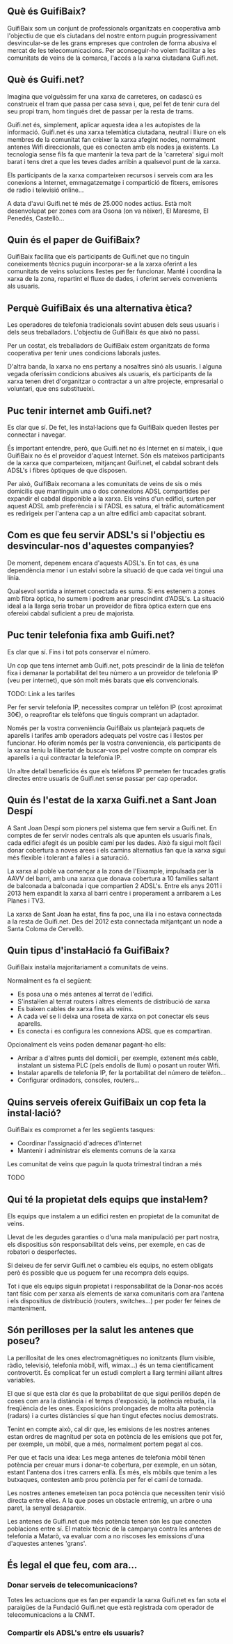 

## Què és GuifiBaix?

GuifiBaix som un conjunt de professionals organitzats en cooperativa
amb l'objectiu de que els ciutadans del nostre entorn puguin progressivament
desvincular-se de les grans empreses que controlen
de forma abusiva el mercat de les telecomunicacions.
Per aconseguir-ho volem facilitar
a les comunitats de veins de la comarca,
l'accés a la xarxa ciutadana Guifi.net.


## Què és Guifi.net?

Imagina que volguèssim fer una xarxa de carreteres,
on cadascú es construeix el tram que passa per casa seva
i, que, pel fet de tenir cura del seu propi tram, hom tingués
dret de passar per la resta de trams.

Guifi.net és, simplement, aplicar aquesta idea a les autopistes de la informació.
Guifi.net és una xarxa telemàtica ciutadana, neutral i lliure
on els membres de la comunitat fan crèixer la xarxa
afegint nodes, normalment antenes Wifi direccionals,
que es conecten amb els nodes ja existents.
La tecnologia sense fils fa que mantenir la teva part de la 'carretera' sigui molt barat
i tens dret a que les teves dades arribin a qualsevol punt de la xarxa.

Els participants de la xarxa comparteixen recursos i serveis
com ara 
les conexions a Internet,
emmagatzematge i compartició de fitxers,
emisores de radio i televisió online...

A data d'avui Guifi.net té més de 25.000 nodes actius.
Està molt desenvolupat per zones com ara 
Osona (on va nèixer), El Maresme, El Penedés, Castellò...


## Quin és el paper de GuifiBaix?

GuifiBaix facilita que els participants de Guifi.net que no tinguin
coneixements tècnics puguin incorporar-se a la xarxa
oferint a les comunitats de veins solucions llestes per fer funcionar.
Manté i coordina la xarxa de la zona, repartint el fluxe de dades,
i oferint serveis convenients als usuaris.


## Perquè GuifiBaix és una alternativa ètica?

Les operadores de telefonia tradicionals
sovint abusen dels seus usuaris i dels seus treballadors.
L'objectiu de GuifiBaix és que aixó no passi.

Per un costat, els treballadors de GuifiBaix estem organitzats de forma cooperativa
per tenir unes condicions laborals justes.

D'altra banda, la xarxa no ens pertany a nosaltres sinó als usuaris.
I alguna vegada oferíssim condicions abusives als usuaris,
els participants de la xarxa tenen dret d'organitzar o contractar a
un altre projecte, empresarial o voluntari, que ens substitueixi.


## Puc tenir internet amb Guifi.net?

Es clar que sí.
De fet, les instal·lacions que fa GuifiBaix queden llestes per connectar i navegar.

És important entendre, però, que
Guifi.net no és Internet en sí mateix,
i que GuifiBaix no és el proveidor d'aquest Internet.
Són els mateixos participants de la xarxa que comparteixen,
mitjançant Guifi.net, el cabdal sobrant
dels ADSL's i fibres òptiques de que disposen.

Per això, GuifiBaix recomana a les comunitats de veins de sis o més domicilis
que mantinguin una o dos connexions ADSL compartides
per expandir el cabdal disponible a la xarxa.
Els veins d'un edifici, surten per aquest ADSL amb preferència
i si l'ADSL es satura, el tràfic automàticament es redirigeix
per l'antena cap a un altre edifici amb capacitat sobrant.


## Com es que feu servir ADSL's si l'objectiu es desvincular-nos d'aquestes companyies?

De moment, depenem encara d'aquests ADSL's.
En tot cas, és una dependència menor i un estalvi sobre
la situació de que cada vei tingui una línia.

Qualsevol sortida a internet conectada es suma.
Si ens estenem a zones amb fibra òptica, ho sumem i podrem anar prescindint d'ADSL's.
La situació ideal a la llarga seria trobar un proveidor de fibra òptica extern
que ens ofereixi cabdal suficient a preu de majorista.


## Puc tenir telefonia fixa amb Guifi.net?

Es clar que sí. Fins i tot pots conservar el número.

Un cop que tens internet amb Guifi.net,
pots prescindir de la linia de telèfon fixa
i demanar la portabilitat del teu número a un proveidor de telefonia IP (veu per internet),
que són molt més barats que els convencionals.

TODO: Link a les tarifes

Per fer servir telefonia IP, necessites comprar un telèfon IP (cost aproximat 30€),
o reaprofitar els telèfons que tinguis comprant un adaptador.

Només per la vostra conveniència GuifiBaix us plantejarà
paquets de aparells i tarifes amb operadors
adequats pel vostre cas i llestos per funcionar.
Ho oferim només per la vostra conveniencia,
els participants de la xarxa teniu la llibertat de buscar-vos pel vostre compte
on comprar els aparells i a qui contractar la telefonia IP.

Un altre detall beneficiós és que
els telèfons IP permeten fer trucades gratis directes
entre usuaris de Guifi.net sense passar per cap operador.


## Quin és l'estat de la xarxa Guifi.net a Sant Joan Despí

A Sant Joan Despí som pioners pel sistema que fem servir a Guifi.net.
En comptes de fer servir nodes centrals als que apunten els usuaris finals,
cada edifici afegit és un posible camí per les dades.
Això fa sigui molt fàcil donar cobertura a noves arees i
els camins alternatius fan que la xarxa sigui més flexible i tolerant a falles i a saturació.

La xarxa al poble va començar a la zona de l'Eixample,
impulsada per la AAVV del barri,
amb una xarxa que donava cobertura a 10 families
saltant de balconada a balconada i que compartien 2 ADSL's.
Entre els anys 2011 i 2013 hem expandit la xarxa al barri centre
i properament a arribarem a Les Planes i TV3.

La xarxa de Sant Joan ha estat, fins fa poc, una illa i no estava connectada
a la resta de Guifi.net.
Des del 2012 esta connectada mitjantçant un node a Santa Coloma de Cervellò.


## Quin tipus d'instaŀlació fa GuifiBaix?

GuifiBaix instaŀla majoritariament a comunitats de veins.

Normalment es fa el següent:

- Es posa una o més antenes al terrat de l'edifici.
- S'instaŀlen al terrat routers i altres elements de distribució de xarxa
- Es baixen cables de xarxa fins als veïns.
- A cada veí se li deixa una roseta de xarxa on pot conectar els seus aparells.
- Es conecta i es configura les connexions ADSL que es compartiran.

Opcionalment els veins poden demanar pagant-ho ells:

- Arribar a d'altres punts del domicili, per exemple, extenent més cable, instalant un sistema PLC (pels endolls de llum) o posant un router Wifi.
- Instalar aparells de telefonia IP, fer la portabilitat del número de telèfon...
- Configurar ordinadors, consoles, routers...


## Quins serveis ofereix GuifiBaix un cop feta la instal·lació?

GuifiBaix es compromet a fer les següents tasques:

- Coordinar l'assignació d'adreces d'Internet
- Mantenir i administrar els elements comuns de la xarxa

Les comunitat de veins que paguin la quota trimestral tindran a més 

TODO



## Qui té la propietat dels equips que instaŀlem?

Els equips que instalem a un edifici resten en propietat de la comunitat de veins.

Llevat de les degudes garanties o d'una mala manipulació per part nostra,
els dispositius són responsabilitat dels veins, per exemple,
en cas de robatori o desperfectes.


Si deixeu de fer servir Guifi.net o cambieu els equips,
no estem obligats però és possible que us poguem fer una recompra dels equips.

Tot i que els equips siguin propietat i responsabilitat de la 
Donar-nos accés tant físic com per xarxa als elements de xarxa comunitaris
com ara l'antena i els dispositius de distribució (routers, switches...)
per poder fer feines de manteniment.




## Són perilloses per la salut les antenes que poseu?

La perillositat de les ones electromagnètiques no ionitzants
(llum visible, ràdio, televisió, telefonia mòbil, wifi, wimax...)
és un tema científicament controvertit.
És complicat fer un estudi complert a llarg termini aillant altres variables.

El que sí que està clar és que la probabilitat de que sigui perillós
depén de coses com ara
la distància i el temps d'exposició,
la potència rebuda, i la freqüència de les ones.
Exposicións prolongades de molta alta potència (radars) i a curtes distàncies sí que han tingut efectes nocius demostrats.

Tenint en compte això, cal dir que,
les emisions de les nostres antenes estan ordres de magnitud per sota en potència
de les emisions que pot fer, per exemple, un mòbil,
que a més, normalment portem pegat al cos.

Per que et facis una idea:
Les mega antenes de telefonia mòbil tènen potència per creuar murs
i donar-te cobertura, per exemple, en un sòtan,
estant l'antena dos i tres carrers enllà.
És més, els mòbils que tenim a les butxaques, contesten
amb prou potència per fer el camí de tornada.

Les nostres antenes emeteixen tan poca potència
que necessiten tenir visió directa entre elles.
A la que poses un obstacle entremig, un arbre o una paret, la senyal desapareix.

Les antenes de Guifi.net que més potència tenen són les que conecten poblacions entre sí.
El mateix tècnic de la campanya contra les antenes de telefonia a Matarò,
va evaluar com a no riscoses les emissions d'una d'aquestes antenes 'grans'.


## És legal el que feu, com ara...

### Donar serveis de telecomunicacions?

Totes les actuacions que es fan per expandir la xarxa Guifi.net
es fan sota el paraigües de la Fundació Guifi.net que està
registrada com operador de telecomunicacions a la CNMT.

### Compartir els ADSL's entre els usuaris?








